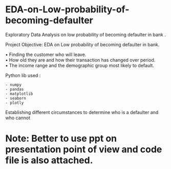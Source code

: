 # EDA-on-Low-probability-of-becoming-defaulter

Exploratory Data Analysis on low probability of becoming defaulter in bank .

Project Objective: EDA on Low probability of becoming defaulter in bank.

•	Finding the customer who will leave.\
•	How old they are and how their transaction has changed over period.\
•	The income range and the demographic group most likely to default.


Python lib used :

    - numpy
    - pandas
    - matplotlib
    - seaborn
    - plotly
    
 Establishing different circumstances to determine who is a defaulter and who cannot
    
# Note: Better to use ppt on presentation point of view and code file is also attached.
